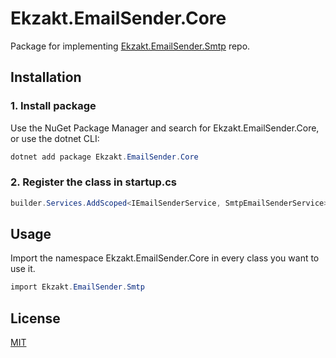 ﻿# Ekzakt.EmailSender.Core
Package for implementing [Ekzakt.EmailSender.Smtp](https://github.com/Ekzakt/Ekzakt/tree/master/Ekzakt.EmailSender.Smtp) repo.

## Installation

### 1. Install package
Use the NuGet Package Manager and search for Ekzakt.EmailSender.Core, or use the dotnet CLI:
``` C#
dotnet add package Ekzakt.EmailSender.Core
```

### 2. Register the class in startup.cs
``` C#
builder.Services.AddScoped<IEmailSenderService, SmtpEmailSenderService>();
```

## Usage
Import the namespace Ekzakt.EmailSender.Core in every class you want to use it.
``` C#
import Ekzakt.EmailSender.Smtp
```

## License
[MIT](https://choosealicense.com/licenses/mit/)